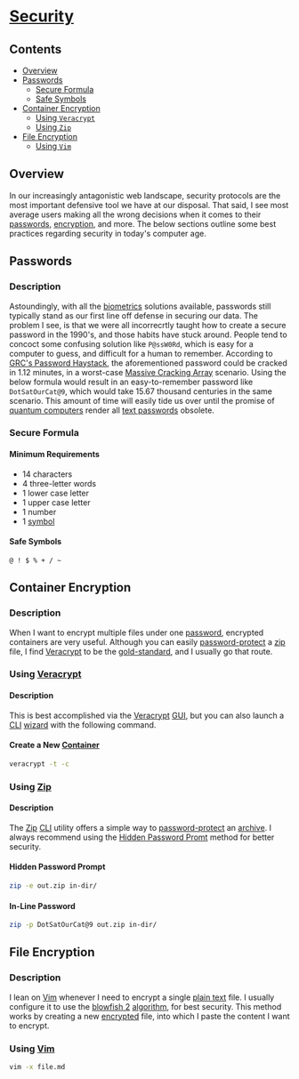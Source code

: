 # [Security](https://en.wikipedia.org/wiki/Computer_security)

## Contents

- [Overview](#overview)
- [Passwords](#passwords)
  - [Secure Formula](#secure-formula)
  - [Safe Symbols](#safe-symbols)
- [Container Encryption](#container-encryption)
  - [Using `Veracrypt`](#using-veracrypt)
  - [Using `Zip`](#using-zip)
- [File Encryption](#file-encryption)
  - [Using `Vim`](#using-vim)

## Overview

In our increasingly antagonistic web landscape, security protocols are the most important defensive tool we have at our disposal. That said, I see most average users making all the wrong decisions when it comes to their [passwords](https://en.wikipedia.org/wiki/Password), [encryption](https://en.wikipedia.org/wiki/Encryption), and more. The below sections outline some best practices regarding security in today's computer age.

## Passwords

### Description

Astoundingly, with all the [biometrics](https://en.wikipedia.org/wiki/Biometrics) solutions available, passwords still typically stand as our first line off defense in securing our data. The problem I see, is that we were all incorrecrtly taught how to create a secure password in the 1990's, and those habits have stuck around. People tend to concoct some confusing solution like `P@ssW0Rd`, which is easy for a computer to guess, and difficult for a human to remember. According to [GRC's Password Haystack](https://www.grc.com/haystack.htm), the aforementioned password could be cracked in 1.12 minutes, in a worst-case [Massive Cracking Array](https://en.wikipedia.org/wiki/Brute-force_attack) scenario. Using the below formula would result in an easy-to-remember password like `DotSatOurCat@9`, which would take 15.67 thousand centuries in the same scenario. This amount of time will easily tide us over until the promise of [quantum computers](https://en.wikipedia.org/wiki/Quantum_computing) render all [text passwords](https://en.wikipedia.org/wiki/Password) obsolete.

### Secure Formula

#### Minimum Requirements

- 14 characters
- 4 three-letter words
- 1 lower case letter
- 1 upper case letter
- 1 number
- 1 [symbol](#safe-symbols)

#### Safe Symbols

```text
@ ! $ % + / ~
```

## Container Encryption

### Description

When I want to encrypt multiple files under one [password](https://en.wikipedia.org/wiki/Password), encrypted containers are very useful. Although you can easily [password-protect](https://en.wikipedia.org/wiki/Password) a [zip](https://en.wikipedia.org/wiki/Zip_(file_format)) file, I find [Veracrypt](https://www.veracrypt.fr/) to be the [gold-standard](https://en.wikipedia.org/wiki/Gold_standard), and I usually go that route.

### Using [Veracrypt](https://www.veracrypt.fr/)

#### Description

This is best accomplished via the [Veracrypt](https://www.veracrypt.fr/) [GUI](https://en.wikipedia.org/wiki/Graphical_user_interface), but you can also launch a [CLI](https://en.wikipedia.org/wiki/Command-line_interface) [wizard](https://en.wikipedia.org/wiki/Wizard_(software)) with the following command.

#### Create a New [Container](veracrypt.fr/en/Beginner%27s%20Tutorial.html)

```bash
veracrypt -t -c
```

### Using [Zip](https://en.wikipedia.org/wiki/Zip_(file_format))

#### Description

The [Zip](https://en.wikipedia.org/wiki/Zip_(file_format)) [CLI](https://en.wikipedia.org/wiki/Command-line_interface) utility offers a simple way to [password-protect](https://en.wikipedia.org/wiki/Password) an [archive](https://en.wikipedia.org/wiki/Archive_file#Archive_formats). I always recommend using the [Hidden Password Promt](#hidden-password-prompt) method for better security.

#### Hidden Password Prompt

```bash
zip -e out.zip in-dir/
```

#### In-Line Password

```bash
zip -p DotSatOurCat@9 out.zip in-dir/
```

## File Encryption

### Description

I lean on [Vim](https://en.wikipedia.org/wiki/Vim_(text_editor)) whenever I need to encrypt a single [plain text](https://en.wikipedia.org/wiki/Plain_text) file. I usually configure it to use the [blowfish 2](https://vim.fandom.com/wiki/Encryption) [algorithm](https://en.wikipedia.org/wiki/Encryption), for best security. This method works by creating a new [encrypted](https://en.wikipedia.org/wiki/Encryption) file, into which I paste the content I want to encrypt.

### Using [Vim](https://www.vim.org/)

```bash
vim -x file.md
```

